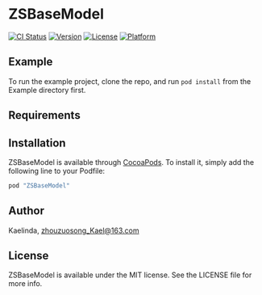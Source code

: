 # ZSBaseModel

[![CI Status](http://img.shields.io/travis/zzsat/ZSBaseModel.svg?style=flat)](https://travis-ci.org/zzsat/ZSBaseModel)
[![Version](https://img.shields.io/cocoapods/v/ZSBaseModel.svg?style=flat)](http://cocoapods.org/pods/ZSBaseModel)
[![License](https://img.shields.io/cocoapods/l/ZSBaseModel.svg?style=flat)](http://cocoapods.org/pods/ZSBaseModel)
[![Platform](https://img.shields.io/cocoapods/p/ZSBaseModel.svg?style=flat)](http://cocoapods.org/pods/ZSBaseModel)

## Example

To run the example project, clone the repo, and run `pod install` from the Example directory first.

## Requirements

## Installation

ZSBaseModel is available through [CocoaPods](http://cocoapods.org). To install
it, simply add the following line to your Podfile:

```ruby
pod "ZSBaseModel"
```

## Author

Kaelinda, zhouzuosong_Kael@163.com

## License

ZSBaseModel is available under the MIT license. See the LICENSE file for more info.
